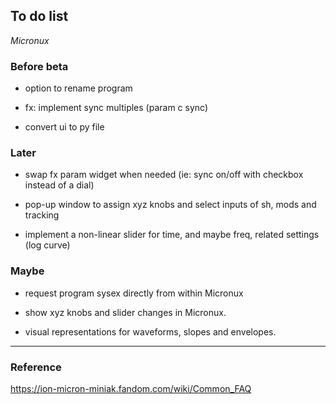 ## To do list

*Micronux*


### Before beta

  - option to rename program

  - fx: implement sync multiples (param c sync)

  - convert ui to py file


### Later

  - swap fx param widget when needed (ie: sync on/off with checkbox instead of a dial)

  - pop-up window to assign xyz knobs and select inputs of sh, mods and tracking

  - implement a non-linear slider for time, and maybe freq, related settings (log curve)


### Maybe

  - request program sysex directly from within Micronux

  - show xyz knobs and slider changes in Micronux.

  - visual representations for waveforms, slopes and envelopes.


----

### Reference

https://ion-micron-miniak.fandom.com/wiki/Common_FAQ
